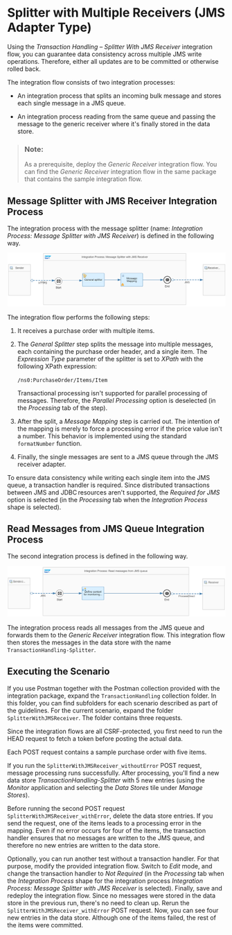<!-- loiofc2755c56acc45a3ad3b5989bc651ba2 -->

# Splitter with Multiple Receivers \(JMS Adapter Type\)

Using the *Transaction Handling – Splitter With JMS Receiver* integration flow, you can guarantee data consistency across multiple JMS write operations. Therefore, either all updates are to be committed or otherwise rolled back.

The integration flow consists of two integration processes:

-   An integration process that splits an incoming bulk message and stores each single message in a JMS queue.

-   An integration process reading from the same queue and passing the message to the generic receiver where it's finally stored in the data store.


> ### Note:  
> As a prerequisite, deploy the *Generic Receiver* integration flow. You can find the *Generic Receiver* integration flow in the same package that contains the sample integration flow.



<a name="loiofc2755c56acc45a3ad3b5989bc651ba2__section_cd2_q1w_w4b"/>

## Message Splitter with JMS Receiver Integration Process

The integration process with the message splitter \(name: *Integration Process: Message Splitter with JMS Receiver*\) is defined in the following way.

![](images/Transaction_Handling_Splitter_1_0dadbfe.png)

The integration flow performs the following steps:

1.  It receives a purchase order with multiple items.

2.  The *General Splitter* step splits the message into multiple messages, each containing the purchase order header, and a single item. The *Expression Type* parameter of the splitter is set to *XPath* with the following XPath expression:

    `/ns0:PurchaseOrder/Items/Item`

    Transactional processing isn't supported for parallel processing of messages. Therefore, the *Parallel Processing* option is deselected \(in the *Processing* tab of the step\).

3.  After the split, a *Message Mapping* step is carried out. The intention of the mapping is merely to force a processing error if the price value isn't a number. This behavior is implemented using the standard `formatNumber` function.

4.  Finally, the single messages are sent to a JMS queue through the JMS receiver adapter.


To ensure data consistency while writing each single item into the JMS queue, a transaction handler is required. Since distributed transactions between JMS and JDBC resources aren't supported, the *Required for JMS* option is selected \(in the *Processing* tab when the *Integration Process* shape is selected\).



<a name="loiofc2755c56acc45a3ad3b5989bc651ba2__section_sgm_nbw_w4b"/>

## Read Messages from JMS Queue Integration Process

The second integration process is defined in the following way.

![](images/Transaction_Handling_Splitter_2_b90b9dd.png)

The integration process reads all messages from the JMS queue and forwards them to the *Generic Receiver* integration flow. This integration flow then stores the messages in the data store with the name `TransactionHandling-Splitter`.



<a name="loiofc2755c56acc45a3ad3b5989bc651ba2__section_z1c_5cw_w4b"/>

## Executing the Scenario

If you use Postman together with the Postman collection provided with the integration package, expand the `TransactionHandling` collection folder. In this folder, you can find subfolders for each scenario described as part of the guidelines. For the current scenario, expand the folder `SplitterWithJMSReceiver`. The folder contains three requests.

Since the integration flows are all CSRF-protected, you first need to run the HEAD request to fetch a token before posting the actual data.

Each POST request contains a sample purchase order with five items.

If you run the `SplitterWithJMSReceiver_withoutError` POST request, message processing runs successfully. After processing, you'll find a new data store *TransactionHandling-Splitter* with 5 new entries \(using the *Monitor* application and selecting the *Data Stores* tile under *Manage Stores*\).

Before running the second POST request `SplitterWithJMSReceiver_withError`, delete the data store entries. If you send the request, one of the items leads to a processing error in the mapping. Even if no error occurs for four of the items, the transaction handler ensures that no messages are written to the JMS queue, and therefore no new entries are written to the data store.

Optionally, you can run another test without a transaction handler. For that purpose, modify the provided integration flow. Switch to *Edit* mode, and change the transaction handler to *Not Required* \(in the *Processing* tab when the *Integration Process* shape for the integration process *Integration Process: Message Splitter with JMS Receiver* is selected\). Finally, save and redeploy the integration flow. Since no messages were stored in the data store in the previous run, there's no need to clean up. Rerun the `SplitterWithJMSReceiver_withError` POST request. Now, you can see four new entries in the data store. Although one of the items failed, the rest of the items were committed.

